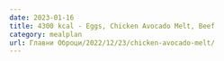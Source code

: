 ```yaml
---
date: 2023-01-16
title: 4300 kcal - Eggs, Chicken Avocado Melt, Beef
category: mealplan
url: Главни Оброци/2022/12/23/chicken-avocado-melt/
---
```

